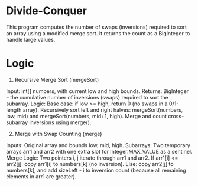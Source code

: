 # Divide-Conquer
This program computes the number of swaps (inversions) required to sort an array using a modified merge sort. It returns the count as a BigInteger to handle large values.

# Logic
1. Recursive Merge Sort (mergeSort)

Input: int[] numbers, with current low and high bounds.
Returns: BigInteger – the cumulative number of inversions (swaps) required to sort the subarray.
Logic:
Base case: if low >= high, return 0 (no swaps in a 0/1-length array).
Recursively sort left and right halves: mergeSort(numbers, low, mid) and mergeSort(numbers, mid+1, high).
Merge and count cross-subarray inversions using merge().

2. Merge with Swap Counting (merge)

Inputs: Original array and bounds low, mid, high.
Subarrays:
Two temporary arrays arr1 and arr2 with one extra slot for Integer.MAX_VALUE as a sentinel.
Merge Logic:
Two pointers i, j iterate through arr1 and arr2.
If arr1[i] <= arr2[j]: copy arr1[i] to numbers[k] (no inversion).
Else: copy arr2[j] to numbers[k], and add sizeLeft - i to inversion count (because all remaining elements in arr1 are greater).
